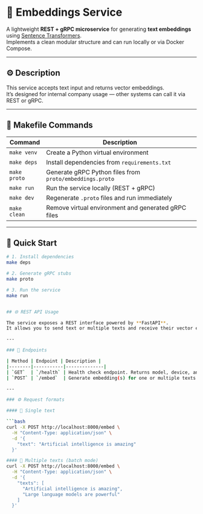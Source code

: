 # 🧠 Embeddings Service

A lightweight **REST + gRPC microservice** for generating **text embeddings** using [Sentence Transformers](https://www.sbert.net/).  
Implements a clean modular structure and can run locally or via Docker Compose.

---

## ⚙️ Description

This service accepts text input and returns vector embeddings.  
It’s designed for internal company usage — other systems can call it via REST or gRPC.

---

## 🧰 Makefile Commands

| Command | Description |
|----------|--------------|
| `make venv` | Create a Python virtual environment |
| `make deps` | Install dependencies from `requirements.txt` |
| `make proto` | Generate gRPC Python files from `proto/embeddings.proto` |
| `make run` | Run the service locally (REST + gRPC) |
| `make dev` | Regenerate `.proto` files and run immediately |
| `make clean` | Remove virtual environment and generated gRPC files |

---

## 🚀 Quick Start

```bash
# 1. Install dependencies
make deps

# 2. Generate gRPC stubs
make proto

# 3. Run the service
make run


## 🌐 REST API Usage

The service exposes a REST interface powered by **FastAPI**.  
It allows you to send text or multiple texts and receive their vector embeddings in JSON format.

---

### 🧠 Endpoints

| Method | Endpoint | Description |
|--------|-----------|--------------|
| `GET`  | `/health` | Health check endpoint. Returns model, device, and vector size. |
| `POST` | `/embed`  | Generate embedding(s) for one or multiple texts. |

---

### ⚙️ Request formats

#### 🔹 Single text

```bash
curl -X POST http://localhost:8000/embed \
  -H "Content-Type: application/json" \
  -d '{
    "text": "Artificial intelligence is amazing"
  }'

#### 🔹 Multiple texts (batch mode)
curl -X POST http://localhost:8000/embed \
  -H "Content-Type: application/json" \
  -d '{
    "texts": [
      "Artificial intelligence is amazing",
      "Large language models are powerful"
    ]
  }'

